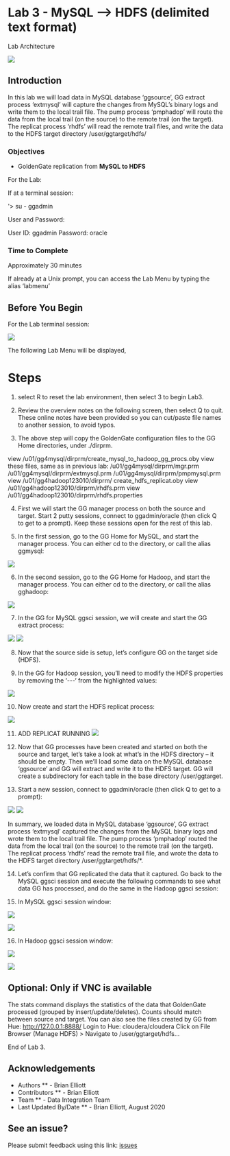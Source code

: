 # Lab 3 -  MySQL --> HDFS (delimited text format)

Lab Architecture

![](./images/image300_1.png)

## Introduction
In this lab we will load data in MySQL database ‘ggsource’, GG extract process ‘extmysql’ will capture the changes from MySQL’s binary logs and write them to the local trail file. The pump process ‘pmphadop’ will route the data from the local trail (on the source) to the remote trail (on the target). The replicat
process ‘rhdfs’ will read the remote trail files, and write the data to the HDFS target directory
/user/ggtarget/hdfs/

### Objectives
- GoldenGate replication from **MySQL to HDFS**

For the Lab:

If at a terminal session:

'> su - ggadmin

User and Password:

User ID: ggadmin
Password:  oracle

### Time to Complete
Approximately 30 minutes

If already at a Unix prompt, you can access the Lab Menu by typing the alias ‘labmenu’


## Before You Begin
For the Lab terminal session:

![](./images/lab3menu.png)

The following Lab Menu will be displayed, 

# Steps

1. select R to reset the lab environment, then select 3 to begin Lab3.

2. Review the overview notes on the following screen, then select Q to quit. These online notes have been provided so you can cut/paste file names to another session, to avoid typos.


3. The above step will copy the GoldenGate configuration files to the GG Home directories, under ./dirprm. 

view /u01/gg4mysql/dirprm/create_mysql_to_hadoop_gg_procs.oby 
view these files, same as in previous lab:
    /u01/gg4mysql/dirprm/mgr.prm 
    /u01/gg4mysql/dirprm/extmysql.prm 
    /u01/gg4mysql/dirprm/pmpmysql.prm
view /u01/gg4hadoop123010/dirprm/
   create_hdfs_replicat.oby 
view /u01/gg4hadoop123010/dirprm/rhdfs.prm
view /u01/gg4hadoop123010/dirprm/rhdfs.properties

4. First we will start the GG manager process on both the source and target. Start 2 putty sessions, connect to ggadmin/oracle (then click Q to get to a prompt). Keep these sessions open for the rest of this lab.

5. In the first session, go to the GG Home for MySQL, and start the manager process. You can either cd to the directory, or call the alias ggmysql:

![](images/b3.png)

6. In the second session, go to the GG Home for Hadoop, and start the manager process. You can either cd to the directory, or call the alias gghadoop:

![](images/all/b4.png)

7. In the GG for MySQL ggsci session, we will create and start the GG extract process:

![](./images/b5.png)
![](./images/b6.png)

8. Now that the source side is setup, let’s configure GG on the target side (HDFS).

9. In the GG for Hadoop session, you’ll need to modify the HDFS properties by removing the ‘---‘ from the highlighted values:

![](./images/b7.png)

10. Now create and start the HDFS replicat process:

![](./images/b8.png)

11. ADD REPLICAT RUNNING 
![](./images/B9.png)

12. Now that GG processes have been created and started on both the source and target, let’s take a look at what’s in the HDFS directory – it should be empty. Then we’ll load some data on the MySQL database
‘ggsource’ and GG will extract and write it to the HDFS target. GG will create a subdirectory for each table in the base directory /user/ggtarget.

13. Start a new session, connect to ggadmin/oracle (then click Q to get to a prompt):

![](./images//b10.png)
![](./images/b11.png)

In summary, we loaded data in MySQL database ‘ggsource’, GG extract process ‘extmysql’ captured the changes from the MySQL binary logs and wrote them to the local trail file. The pump process
‘pmphadop’ routed the data from the local trail (on the source) to the remote trail (on the target). The replicat process ‘rhdfs’ read the remote trail file, and wrote the data to the HDFS target directory
/user/ggtarget/hdfs/*.

14. Let’s confirm that GG replicated the data that it captured. Go back to the MySQL ggsci session and execute the following commands to see what data GG has processed, and do the same in the Hadoop ggsci session:

15. In MySQL ggsci session window:

![](./images/b12.png)

![](./images/b13.png)

16. In Hadoop ggsci session window:

![](./images/b14.png)

![](./images/b15.png)

## Optional: Only if VNC is available

The stats command displays the statistics of the data that GoldenGate processed (grouped by insert/update/deletes). Counts should match between source and target.
You can also see the files created by GG from Hue: http://127.0.0.1:8888/
Login to Hue: cloudera/cloudera
Click on File Browser (Manage HDFS) > Navigate to /user/ggtarget/hdfs…

End of Lab 3.

## Acknowledgements

 * Authors ** - Brian Elliott
 * Contributors ** - Brian Elliott
 * Team ** - Data Integration Team
 * Last Updated By/Date ** - Brian Elliott, August 2020

## See an issue?

Please submit feedback using this link: [issues](https://github.com/oracle/learning-library/issues) 